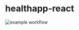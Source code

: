 # healthapp-react

![example workflow](https://github.com/saisashrek5thdt/https://github.com/saisashreek5thdt/healthapp-react.git/actions/workflows/package.json/badge.svg)
